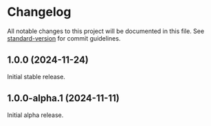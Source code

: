 # Changelog

All notable changes to this project will be documented in this file.
See [standard-version](https://github.com/conventional-changelog/standard-version)
for commit guidelines.

## 1.0.0 (2024-11-24)

Initial stable release.

## 1.0.0-alpha.1 (2024-11-11)

Initial alpha release.
